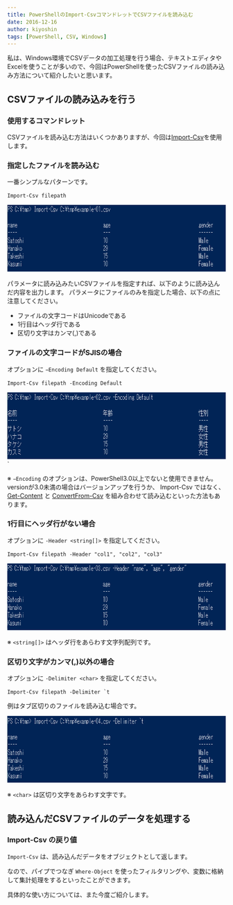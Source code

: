 ```yaml
---
title: PowerShellのImport-CsvコマンドレットでCSVファイルを読み込む
date: 2016-12-16
author: kiyoshin
tags: [PowerShell, CSV, Windows]
---
```


私は、Windows環境でCSVデータの加工処理を行う場合、テキストエディタやExcelを使うことが多いので、今回はPowerShellを使ったCSVファイルの読み込み方法について紹介したいと思います。

## CSVファイルの読み込みを行う

### 使用するコマンドレット

CSVファイルを読み込む方法はいくつかありますが、今回は[Import-Csv](https://technet.microsoft.com/ja-JP/library/dd347665.aspx)を使用します。

### 指定したファイルを読み込む

一番シンプルなパターンです。

```
Import-Csv filepath
```

<img src="images/powershell-import-csv-commandlet-1.png" alt="" width="732" height="154" class="alignleft size-full wp-image-3325" />

パラメータに読み込みたいCSVファイルを指定すれば、以下のように読み込んだ内容を出力します。
パラメータにファイルのみを指定した場合、以下の点に注意してください。

* ファイルの文字コードはUnicodeである
* 1行目はヘッダ行である
* 区切り文字はカンマ(,)である

### ファイルの文字コードがSJISの場合

オプションに <code>&minus;Encoding Default</code> を指定してください。

```
Import-Csv filepath -Encoding Default
```

<img src="images/powershell-import-csv-commandlet-2.png" alt="" width="732" height="154" class="alignleft size-full wp-image-3327" />`

※ <code>&minus;Encoding</code> のオプションは、PowerShell3.0以上でないと使用できません。versionが3.0未満の場合はバージョンアップを行うか、 Import-Csv ではなく、 [Get-Content](https://msdn.microsoft.com/powershell/reference/5.1/microsoft.powershell.management/Get-Content) と [ConvertFrom-Csv](https://technet.microsoft.com/ja-JP/library/dd315368.aspx) を組み合わせて読み込むといった方法もあります。

### 1行目にヘッダ行がない場合

オプションに `-Header <string[]>` を指定してください。

```
Import-Csv filepath -Header "col1", "col2", "col3"
```

<img src="images/powershell-import-csv-commandlet-3.png" alt="" width="732" height="154" class="alignleft size-full wp-image-3328" />

※ `<string[]>` はヘッダ行をあらわす文字列配列です。

### 区切り文字がカンマ(,)以外の場合

オプションに `-Delimiter <char>` を指定してください。

```
Import-Csv filepath -Delimiter `t
```

例はタブ区切りのファイルを読み込む場合です。

<img src="images/powershell-import-csv-commandlet-4.png" alt="" width="732" height="154" class="alignleft size-full wp-image-3329" />

※ `<char>` は区切り文字をあらわす文字です。

## 読み込んだCSVファイルのデータを処理する

### Import-Csv の戻り値

`Import-Csv` は、読み込んだデータをオブジェクトとして返します。

なので、パイプでつなぎ `Where-Object` を使ったフィルタリングや、変数に格納して集計処理をするといったことができます。

具体的な使い方については、また今度ご紹介します。

